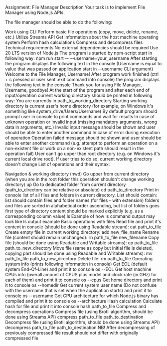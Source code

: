 Assignment: File Manager
Description
Your task is to implement File Manager using Node.js APIs.

The file manager should be able to do the following:

Work using CLI
Perform basic file operations (copy, move, delete, rename, etc.)
Utilize Streams API
Get information about the host machine operating system
Perform hash calculations
Compress and decompress files
Technical requirements
No external dependencies should be required
Use 20 LTS version of Node.js
The program is started by npm-script start in following way:
npm run start -- --username=your_username
After starting the program displays the following text in the console (Username is equal to value that was passed on application start in --username CLI argument)
Welcome to the File Manager, Username!
After program work finished (ctrl + c pressed or user sent .exit command into console) the program displays the following text in the console
Thank you for using File Manager, Username, goodbye!
At the start of the program and after each end of input/operation current working directory should be printed in following way:
You are currently in path_to_working_directory
Starting working directory is current user's home directory (for example, on Windows it's something like system_drive/Users/Username)
By default program should prompt user in console to print commands and wait for results
In case of unknown operation or invalid input (missing mandatory arguments, wrong data in arguments, etc.) Invalid input message should be shown and user should be able to enter another command
In case of error during execution of operation Operation failed message should be shown and user should be able to enter another command (e.g. attempt to perform an operation on a non-existent file or work on a non-existent path should result in the operation fail)
User can't go upper than root directory (e.g. on Windows it's current local drive root). If user tries to do so, current working directory doesn't change
List of operations and their syntax:

Navigation & working directory (nwd)
Go upper from current directory (when you are in the root folder this operation shouldn't change working directory)
up
Go to dedicated folder from current directory (path_to_directory can be relative or absolute)
cd path_to_directory
Print in console list of all files and folders in current directory. List should contain:
list should contain files and folder names (for files - with extension)
folders and files are sorted in alphabetical order ascending, but list of folders goes first
type of directory content should be marked explicitly (e.g. as a corresponding column value)
ls
Example of how ls command output may look like
ls output example
Basic operations with files
Read file and print it's content in console (should be done using Readable stream):
cat path_to_file
Create empty file in current working directory:
add new_file_name
Rename file (content should remain unchanged):
rn path_to_file new_filename
Copy file (should be done using Readable and Writable streams):
cp path_to_file path_to_new_directory
Move file (same as copy but initial file is deleted, copying part should be done using Readable and Writable streams):
mv path_to_file path_to_new_directory
Delete file:
rm path_to_file
Operating system info (prints following information in console)
Get EOL (default system End-Of-Line) and print it to console
os --EOL
Get host machine CPUs info (overall amount of CPUS plus model and clock rate (in GHz) for each of them) and print it to console
os --cpus
Get home directory and print it to console
os --homedir
Get current system user name (Do not confuse with the username that is set when the application starts) and print it to console
os --username
Get CPU architecture for which Node.js binary has compiled and print it to console
os --architecture
Hash calculation
Calculate hash for file and print it into console
hash path_to_file
Compress and decompress operations
Compress file (using Brotli algorithm, should be done using Streams API)
compress path_to_file path_to_destination
Decompress file (using Brotli algorithm, should be done using Streams API)
decompress path_to_file path_to_destination
NB! After decompressing of previously compressed file result should not differ with originally compressed file
